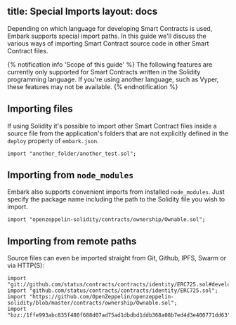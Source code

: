 title: Special Imports
layout: docs
---

Depending on which language for developing Smart Contracts is used, Embark supports special import paths. In this guide we'll discuss the various ways of importing Smart Contract source code in other Smart Contract files.

{% notification info 'Scope of this guide' %}
The following features are currently only supported for Smart Contracts written in the Solidity programming language. If you're using another language, such as Vyper, these features may not be available.
{% endnotification %}

## Importing files

If using Solidity it's possible to import other Smart Contract files inside a source file from the application's folders that are not explicitly defined in the `deploy` property of `embark.json`.

```
import "another_folder/another_test.sol";
```

## Importing from `node_modules`

Embark also supports convenient imports from installed `node_modules`. Just specify the package name including the path to the Solidity file you wish to import.

```
import "openzeppelin-solidity/contracts/ownership/Ownable.sol";
```

## Importing from remote paths

Source files can even be imported straight from Git, Github, IPFS, Swarm  or via HTTP(S):

```
import "git://github.com/status/contracts/contracts/identity/ERC725.sol#develop";
import "github.com/status/contracts/contracts/identity/ERC725.sol";
import "https://github.com/OpenZeppelin/openzeppelin-solidity/blob/master/contracts/ownership/Ownable.sol";
import "bzz:/1ffe993abc835f480f688d07ad75ad1dbdbd1ddb368a08b7ed4d3e400771dd63"
```

